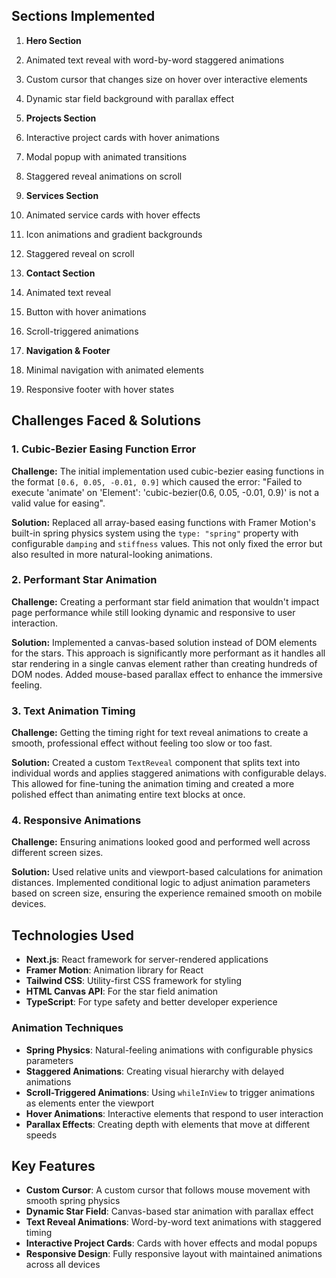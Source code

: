 ## Sections Implemented

1. **Hero Section**

1. Animated text reveal with word-by-word staggered animations
2. Custom cursor that changes size on hover over interactive elements
3. Dynamic star field background with parallax effect



2. **Projects Section**

1. Interactive project cards with hover animations
2. Modal popup with animated transitions
3. Staggered reveal animations on scroll



3. **Services Section**

1. Animated service cards with hover effects
2. Icon animations and gradient backgrounds
3. Staggered reveal on scroll



4. **Contact Section**

1. Animated text reveal
2. Button with hover animations
3. Scroll-triggered animations



5. **Navigation & Footer**

1. Minimal navigation with animated elements
2. Responsive footer with hover states





## Challenges Faced & Solutions

### 1. Cubic-Bezier Easing Function Error

**Challenge:** The initial implementation used cubic-bezier easing functions in the format `[0.6, 0.05, -0.01, 0.9]` which caused the error: "Failed to execute 'animate' on 'Element': 'cubic-bezier(0.6, 0.05, -0.01, 0.9)' is not a valid value for easing".

**Solution:** Replaced all array-based easing functions with Framer Motion's built-in spring physics system using the `type: "spring"` property with configurable `damping` and `stiffness` values. This not only fixed the error but also resulted in more natural-looking animations.

### 2. Performant Star Animation

**Challenge:** Creating a performant star field animation that wouldn't impact page performance while still looking dynamic and responsive to user interaction.

**Solution:** Implemented a canvas-based solution instead of DOM elements for the stars. This approach is significantly more performant as it handles all star rendering in a single canvas element rather than creating hundreds of DOM nodes. Added mouse-based parallax effect to enhance the immersive feeling.

### 3. Text Animation Timing

**Challenge:** Getting the timing right for text reveal animations to create a smooth, professional effect without feeling too slow or too fast.

**Solution:** Created a custom `TextReveal` component that splits text into individual words and applies staggered animations with configurable delays. This allowed for fine-tuning the animation timing and created a more polished effect than animating entire text blocks at once.

### 4. Responsive Animations

**Challenge:** Ensuring animations looked good and performed well across different screen sizes.

**Solution:** Used relative units and viewport-based calculations for animation distances. Implemented conditional logic to adjust animation parameters based on screen size, ensuring the experience remained smooth on mobile devices.

## Technologies Used

- **Next.js**: React framework for server-rendered applications
- **Framer Motion**: Animation library for React
- **Tailwind CSS**: Utility-first CSS framework for styling
- **HTML Canvas API**: For the star field animation
- **TypeScript**: For type safety and better developer experience


### Animation Techniques

- **Spring Physics**: Natural-feeling animations with configurable physics parameters
- **Staggered Animations**: Creating visual hierarchy with delayed animations
- **Scroll-Triggered Animations**: Using `whileInView` to trigger animations as elements enter the viewport
- **Hover Animations**: Interactive elements that respond to user interaction
- **Parallax Effects**: Creating depth with elements that move at different speeds


## Key Features

- **Custom Cursor**: A custom cursor that follows mouse movement with smooth spring physics
- **Dynamic Star Field**: Canvas-based star animation with parallax effect
- **Text Reveal Animations**: Word-by-word text animations with staggered timing
- **Interactive Project Cards**: Cards with hover effects and modal popups
- **Responsive Design**: Fully responsive layout with maintained animations across all devices

